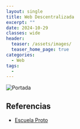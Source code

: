 ```yaml
---
layout: single
title: Web Descentralizada
excerpt: ""
date: 2024-10-29
classes: wide
header:
  teaser: /assets/images/
  teaser_home_page: true
categories:
  - Web
tags:
  - 
---
```


![Portada](/assets/images/)

## Referencias
- [Escuela Proto](https://proto.school/tutorials)